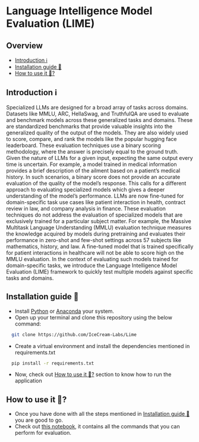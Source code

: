 # Language Intelligence Model Evaluation (LIME)

## Overview
- [Introduction ℹ](#introduction)
- [Installation guide 🦮](#installation-guide)
- [How to use it 🤔?](#how-to-use-it)

<h2 id="introduction">Introduction ℹ</h2>
Specialized LLMs are designed for a broad array of tasks across domains. Datasets like MMLU, ARC, HellaSwag, and TruthfulQA are used to evaluate and benchmark models across these generalized tasks and domains.  
These are standardized benchmarks that provide valuable insights into the generalized quality of the output of the models. They are also widely used to score, compare, and rank the models like the popular hugging face leaderboard.   
These evaluation techniques use a binary scoring methodology, where the answer is precisely equal to the ground truth.  Given the nature of LLMs for a given input, expecting the same output every time is uncertain.  For example, a model trained in medical information provides a brief description of the ailment based on a patient’s medical history. In such scenarios, a binary score does not provide an accurate evaluation of the quality of the model’s response. This calls for a different approach to evaluating specialized models which gives a deeper understanding of the model’s performance.
LLMs are now fine-tuned for domain-specific task use cases like patient interaction in health,  contract review in law, and company analysis in finance. These evaluation techniques do not address the evaluation of specialized models that are exclusively trained for a particular subject matter. 
For example, the Massive Multitask Language Understanding (MMLU) evaluation technique measures the knowledge acquired by models during pretraining and evaluates their performance in zero-shot and few-shot settings across 57 subjects like mathematics, history, and law. A fine-tuned model that is trained specifically for patient interactions in healthcare will not be able to score high on the MMLU evaluation. 
In the context of evaluating such models trained for domain-specific tasks, we introduce the Language Intelligence Model Evaluation (LIME) framework to quickly test multiple models against specific tasks and domains. 

<h2 id="installation-guide">Installation guide 🦮</h2>

- Install [Python](https://www.python.org) or [Anaconda](https://www.anaconda.com) your system.  
- Open up your terminal and clone this repository using the below command:

 ```sh
   git clone https://github.com/IceCream-Labs/Lime
 ```
- Create a virtual environment and install the dependencies mentioned in requirements.txt
 ```sh
   pip install -r requirements.txt
 ```
- Now, check out [How to use it 🤔?](#how-to-use-it) section to know how to run the application

<h2 id="how-to-use-it">How to use it 🤔?</h2>

- Once you have done with all the steps mentioned in [Installation guide 🦮](#installation-guide) you are good to go.
- Check out [this notebook](https://github.com/IceCream-Labs/Lime/blob/main/Test/runTest.ipynb), it contains all the commands that you can perform for evaluation.
